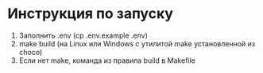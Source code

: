 # Инструкция по запуску

1. Заполнить .env (cp .env.example .env)
2. make build (на Linux или Windows с утилитой make установленной из choco)
3. Если нет make, команда из правила build в Makefile